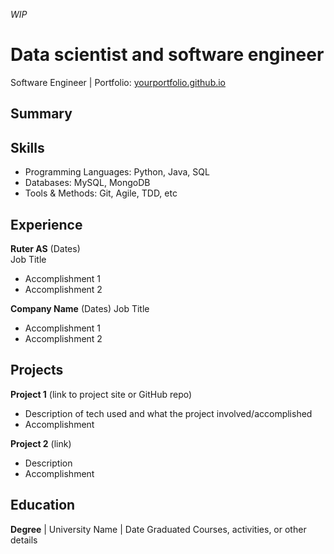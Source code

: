 *WIP*
# Data scientist and software engineer
Software Engineer | Portfolio: [yourportfolio.github.io](https://yourportfolio.github.io)

## Summary


## Skills
- Programming Languages: Python, Java, SQL
- Databases: MySQL, MongoDB
- Tools & Methods: Git, Agile, TDD, etc

## Experience
**Ruter AS** (Dates)   
Job Title
- Accomplishment 1
- Accomplishment 2  

**Company Name** (Dates)
Job Title
- Accomplishment 1
- Accomplishment 2

## Projects
**Project 1** (link to project site or GitHub repo)  
- Description of tech used and what the project involved/accomplished
- Accomplishment 

**Project 2** (link)
- Description 
- Accomplishment

## Education
**Degree** | University Name | Date Graduated
Courses, activities, or other details
